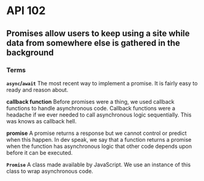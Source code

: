 # API 102
## Promises allow users to keep using a site while data from somewhere else is gathered in the background

### Terms

**`async`/`await`**
The most recent way to implement a promise. It is fairly easy to ready and reason about.

**callback function**
Before promises were a thing, we used callback functions to handle asynchronous code. Callback functions were a headache if we ever needed to call asynchronous logic sequentially. This was knows as callback hell.

**promise**
A promise returns a response but we cannot control or predict when this happen. In dev speak, we say that a function returns a promise when the function has asynchronous logic that other code depends upon before it can be executed.

**`Promise`**
A class made available by JavaScript. We use an instance of this class to wrap asynchronous code.
